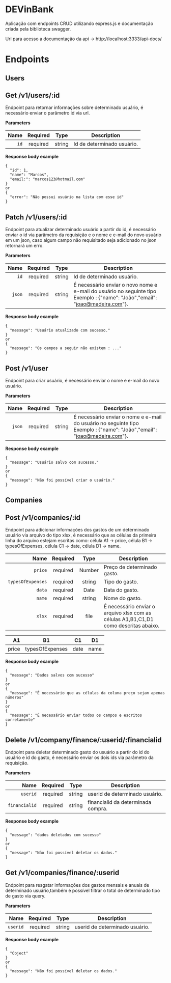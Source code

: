 # DEVinBank
Aplicação com endpoints CRUD utilizando express.js e documentação criada pela biblioteca swagger.

Url para acesso a documentação da api -> http://localhost:3333/api-docs/

# Endpoints

## Users

## Get /v1/users/:id
Endpoint para retornar informações sobre determinado usuário, é necessário enviar o parâmetro id via url.

**Parameters**

|          Name | Required |  Type   | Description                                                                                                                                                           |
| -------------:|:--------:|:-------:| --------------------------------------------------------------------------------------------------------------------------------------------------------------------- |
|     `id` | required | string  | Id de determinado usuário.|| 

**Response body example**
```
{
  "id": 1,
  "name": "Marcos",
  "email:": "marcos123@hotmail.com"
} 
or
{
  "error": "Não possui usuário na lista com esse id"
}
```


## Patch /v1/users/:id
Endpoint para atualizar determinado usuário a partir do id, é necessário enviar o id via parâmetro da requisição e o nome e e-mail do novo usuário em um json, caso algum campo não requisitado seja adicionado no json retornará um erro.

**Parameters**

|          Name | Required |  Type   | Description                                                                                                                                                           |
| -------------:|:--------:|:-------:| --------------------------------------------------------------------------------------------------------------------------------------------------------------------- |
|      `id` | required | string  | Id de determinado usuário.  |
|     `json` | required | string  | É necessário enviar o novo nome e e-mail do usuário no seguinte tipo<br/> Exemplo : {"name": "João","email": "joao@madeira.com"}. 

**Response body example**
```
{
  "message": "Usuário atualizado com sucesso."
}
or
{
  "message": "Os campos a seguir não existem : ..."
}
```

## Post /v1/user
Endpoint para criar usuário, é necessário enviar o nome e e-mail do novo usuário.

**Parameters**

|          Name | Required |  Type   | Description                                                                                                                                                           |
| -------------:|:--------:|:-------:| --------------------------------------------------------------------------------------------------------------------------------------------------------------------- |
|     `json` | required | string  | É necessário enviar o nome e e-mail do usuário no seguinte tipo<br/> Exemplo : {"name": "João","email": "joao@madeira.com"}. 

**Response body example**
```
{
  "message": "Usuário salvo com sucesso."
}
or
{
  "message": "Não foi possível criar o usuário."
}
```

## Companies

## Post /v1/companies/:id
Endpoint para adicionar informações dos gastos de um determinado usuário via arquivo do tipo xlsx, é necessário que as células da primeira linha do arquivo estejam escritas como: célula A1 -> price, célula B1 -> typesOfExpenses, célula C1 -> date, célula D1 -> name.

|          Name | Required |  Type   | Description                                                                                                                                                           |
| -------------:|:--------:|:-------:| --------------------------------------------------------------------------------------------------------------------------------------------------------------------- |
|      `price` | required | Number  | Preço de determinado gasto.  |
|      `typesOfExpenses` | required | string  | Tipo do gasto.  |
|      `data` | required | Date  | Data do gasto.  |
|      `name` | required | string  | Nome do gasto.  |
|     `xlsx` | required | file  | É necessário enviar o arquivo xlsx com as células A1,B1,C1,D1 como descritas abaixo. 


|          A1 | B1 |  C1   | D1                                                                                                                                                           |
| -------------:|:--------:|:-------:| --------------------------------------------------------------------------------------------------------------------------------------------------------------------- |
|     price | typesOfExpenses | date  | name 



**Response body example**
```
{
  "message": "Dados salvos com sucesso"
}
or
{
  "message": "É necessário que as células da coluna preço sejam apenas números"
}
or
{
  "message": "É necessário enviar todos os campos e escritos corretamente"
}
```

## Delete /v1/company/finance/:userid/:financialid
Endpoint para deletar determinado gasto do usuário a partir do id do usuário e id do gasto, é necessário enviar os dois ids via parâmetro da requisição.

**Parameters**

|          Name | Required |  Type   | Description                                                                                                                                                           |
| -------------:|:--------:|:-------:| --------------------------------------------------------------------------------------------------------------------------------------------------------------------- |
|      `userid` | required | string  | userid de determinado usuário.  |
|     `financialid` | required | string  | financialid da determinada compra.

**Response body example**
```
{ 
  "message": "dados deletados com sucesso" 
}
or
{
  "message": "Não foi possível deletar os dados."
}
```

## Get /v1/companies/finance/:userid
Endpoint para resgatar informações dos gastos mensais e anuais de determinado usuário,também é possível filtrar o total de determinado tipo de gasto via query.

**Parameters**

|          Name | Required |  Type   | Description                                                                                                                                                           |
| -------------:|:--------:|:-------:| --------------------------------------------------------------------------------------------------------------------------------------------------------------------- |
|      `userid` | required | string  | userid de determinado usuário.  |

**Response body example**
```
{
  "Object"
}
or
{
  "message": "Não foi possível deletar os dados."
}

```

